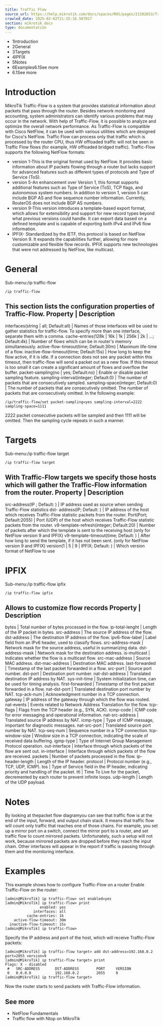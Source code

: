 ```yaml
---
title: Traffic Flow
source_url: https://help.mikrotik.com/docs/spaces/ROS/pages/21102653/Traffic+Flow,
crawled_date: 2025-02-02T21:15:16.507017
section: mikrotik_docs
type: documentation
---
```


* 1Introduction
* 2General
* 3Targets
* 4IPFIX
* 5Notes
* 6Examples6.1See more
* 6.1See more
# Introduction
MikroTik Traffic-Flow is a system that provides statistical information about packets that pass through the router. Besides network monitoring and accounting, system administrators can identify various problems that may occur in the network. With help of Traffic-Flow, it is possible to analyze and optimize the overall network performance. As Traffic-Flow is compatible with Cisco NetFlow, it can be used with various utilities which are designed for Cisco's NetFlow.
Traffic Flow can process only that traffic which is processed by the router CPU, thus HW offloaded traffic will not be seen in Traffic Flow flows (for example, HW offloaded bridged traffic).
Traffic-Flow supports the following NetFlow formats:
* version 1-This is the original format used by NetFlow. It provides basic information about IP packets flowing through a router but lacks support for advanced features such as different types of protocols and Type of Service (ToS).
* version 5-An enhancement over Version 1, this format supports additional features such as Type of Service (ToS), TCP flags, and autonomous system numbers. In addition to version 1, version 5 can include BGP AS and flow sequence number information. Currently, RouterOS does not include BGP AS numbers.
* version 9-This version introduces a template-based export format, which allows for extensibility and support for new record types beyond what previous versions could handle. It can export data based on a defined template and is capable of exporting both IPv4 and IPv6 flow information.
* IPFIX- Standardized by the IETF, this protocol is based on NetFlow Version 9. It expands the capabilities further, allowing for more customizable and flexible flow records. IPFIX supports new technologies that were not addressed by NetFlow, like multicast.
# General
Sub-menu:/ip traffic-flow
```
/ip traffic-flow
```
This section lists the configuration properties of Traffic-Flow.
Property | Description
----------------------
interfaces(string | all; Default:all) | Names of those interfaces will be used to gather statistics for traffic-flow. To specify more than one interface, separate them with a comma.
cache-entries(128k | 16k | 1k | 256k | 2k | ...; Default:4k) | Number of flows which can be in router's memory simultaneously.
active-flow-timeout(time; Default:30m) | Maximum life-time of a flow.
inactive-flow-timeout(time; Default:15s) | How long to keep the flow active, if it is idle. If a connection does not see any packet within this timeout, then traffic-flow will send a packet out as a new flow. If this timeout is too small it can create a significant amount of flows and overflow the buffer.
packet-sampling(no | yes; Default:no) | Enable or disable packet sampling feature.
sampling-interval(integer; Default:0) | The number of packets that are consecutively sampled.
sampling-space(integer; Default:0) | The number of packets that are consecutively omitted.
The number of packets that are consecutively omitted.
In the following example:
```
/ip/traffic-flow/set packet-sampling=yes sampling-interval=2222 sampling-space=1111
```
2222 packet consecutive packets will be sampled and then 1111 will be omitted. Then the sampling cycle repeats in such a manner.
# Targets
Sub-menu:/ip traffic-flow target
```
/ip traffic-flow target
```
With Traffic-Flow targets we specify those hosts which will gather the Traffic-Flow information from the router.
Property | Description
----------------------
src-address(IP ; Default: ) | IP address used as source when sending Traffic-Flow statistics
dst- address(IP; Default: ) | IP address of the host which receives Traffic-Flow statistic packets from the router.
Port(Port; Default:2055) | Port (UDP) of the host which receives Traffic-Flow statistic packets from the router.
v9-template-refresh(integer; Default:20) | Number of packets after which the template is sent to the receiving host (only for NetFlow version 9 and IPFIX)
v9-template-timeout(time; Default: ) | After how long to send the template, if it has not been sent. (only for NetFlow version 9 and IPFIX)
version(1 | 5 | 9 | IPFIX; Default: ) | Which version format of NetFlow to use
# IPFIX
Sub-menu:/ip traffic-flow ipfix
```
/ip traffic-flow ipfix
```
Allows to customize flow records
Property | Description
----------------------
bytes | Total number of bytes processed in the flow.
ip-total-lenght | Length of the IP packet in bytes.
src-address | The source IP address of the flow.
dst-address | The destination IP address of the flow.
ipv6-flow-label | Label field from an IPv6 header, used to classify flows.
src-address-mask | Network mask for the source address, useful in summarizing data.
dst-address-mask | Network mask for the destination address.
is-multicast | Indicates whether the flow is a multicast flow.
src-mac-address | Source MAC address.
dst-mac-address | Destination MAC address.
last-forwarded | Timestamp of the last packet forwarded in a flow.
src-port | Source port number.
dst-port | Destination port number.
nat-dst-address | Translated destination IP address by NAT.
sys-init-time | System initialization time, can be used for timing analysis.
first-forwarded | Timestamp of the first packet forwarded in a flow.
nat-dst-port | Translated destination port number by NAT.
tcp-ack-num | Acknowledgment number in a TCP connection.
gateway | IP address of the gateway through which the flow was routed.
nat-events | Events related to Network Address Translation for the flow.
tcp-flags | Flags from the TCP header (e.g., SYN, ACK).
icmp-code | ICMP code for error messaging and operational information.
nat-src-address | Translated source IP address by NAT.
icmp-type | Type of ICMP message, important for diagnostic messages.
nat-src-port | Translated source port number by NAT.
tcp-seq-num | Sequence number in a TCP connection.
tcp-window-size | Window size in a TCP connection, indicating the scale of received data buffering.
igmp-type | Type of Internet Group Management Protocol operation.
out-interface | Interface through which packets of the flow are sent out.
in-interface | Interface through which packets of the flow are received.
packets | Number of packets processed in the flow.
ip-header-length | Length of the IP header.
protocol | Protocol number (e.g., TCP, UDP, ICMP).
tos | Type of Service field in the IP header, indicating priority and handling of the packet.
ttl | Time To Live for the packet, decremented by each router to prevent infinite loops.
udp-length | Length of the UDP payload.
# Notes
By looking at thepacket flow diagramyou can see that traffic flow is at the end of the input, forward, and output chain stack. It means that traffic flow will count only traffic that reaches one of those chains.
For example, you set up a mirror port on a switch, connect the mirror port to a router, and set traffic flow to count mirrored packets. Unfortunately, such a setup will not work, because mirrored packets are dropped before they reach the input chain.
Other interfaces will appear in the report if traffic is passing through them and the monitoring interface.
# Examples
This example shows how to configure Traffic-Flow on a router
Enable Traffic-Flow on the router:
```
[admin@MikroTik] ip traffic-flow> set enabled=yes
[admin@MikroTik] ip traffic-flow> print
                enabled: yes
             interfaces: all
          cache-entries: 1k
    active-flow-timeout: 30m
  inactive-flow-timeout: 15s
[admin@MikroTik] ip traffic-flow>
```
Specify the IP address and port of the host, which will receive Traffic-Flow packets:
```
[admin@MikroTik] ip traffic-flow target> add dst-address=192.168.0.2 port=2055 version=9
[admin@MikroTik] ip traffic-flow target> print
Flags: X - disabled 
 #   SRC-ADDRESS       DST-ADDRESS        PORT     VERSION
 0   0.0.0.0           192.168.0.2        2055     9  
[admin@MikroTik] ip traffic-flow target>
```
Now the router starts to send packets with Traffic-Flow information.
## See more
* NetFlow Fundamentals
* Traffic flow with Ntop on MikroTik